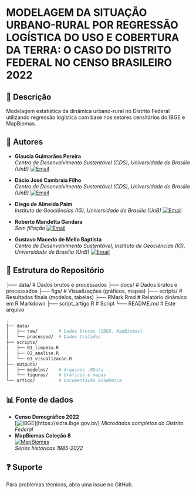 # MODELAGEM DA SITUAÇÃO URBANO-RURAL POR REGRESSÃO LOGÍSTICA DO USO E COBERTURA DA TERRA: O CASO DO DISTRITO FEDERAL NO CENSO BRASILEIRO 2022

## 📌 Descrição
Modelagem estatística da dinâmica urbano-rural no Distrito Federal utilizando regressão logística com base nos setores censitários do IBGE e MapBiomas.

## 👥 Autores
- **Glaucia Guimarães Pereira**  
  *Centro de Desenvolvimento Sustentável (CDS), Universidade de Brasília (UnB)*
  [![Email](https://img.shields.io/badge/Email-glauciagp23@gmail.com-blue?style=flat&logo=gmail)](mailto:glauciagp23@gmail.com)
  
  
- **Dácio José Cambraia Filho**  
  *Centro de Desenvolvimento Sustentável (CDS), Universidade de Brasília (UnB)*
  [![Email](https://img.shields.io/badge/Email-daciocambraia@hotmail.com-blue?style=flat&logo=gmail)](mailto:daciocambraia@hotmail.com)
  
- **Diego de Almeida Paim**  
  *Instituto de Geociências (IG), Universidade de Brasília (UnB)*
  [![Email](https://img.shields.io/badge/Email-diego.paim@aluno.unb.br-blue?style=flat&logo=gmail)](mailto:diego.paim@aluno.unb.br)  
  
- **Roberto Mandetta Gandara**  
  *Sem filiação*
  [![Email](https://img.shields.io/badge/Email-rgandara@gmail.com-blue?style=flat&logo=gmail)](mailto:rgandara@gmail.com)
  
- **Gustavo Macedo de Mello Baptista**  
  *Centro de Desenvolvimento Sustentável, Instituto de Geociências (IG), Universidade de Brasília (UnB)*
  [![Email](https://img.shields.io/badge/Email-gmbaptista@unb.br-blue?style=flat&logo=gmail)](mailto:gmbaptista@unb.br)  
  
## 📂 Estrutura do Repositório
├── data/           # Dados brutos e processados
├── docs/           # Dados brutos e processados
├── figs/           # Visualizações (gráficos, mapas)
├── scripts/        # Resultados finais (modelos, tabelas)
├── RMark.Rmd       # Relatório dinâmico em R Markdown
├── script_artigo.R # Script
└── README.md       # Este arquivo

```bash
.
├── data/
│   ├── raw/        # Dados brutos (IBGE, MapBiomas)
│   └── processed/  # Dados tratados
├── scripts/
│   ├── 01_limpeza.R
│   ├── 02_analise.R
│   └── 03_visualizacao.R
├── outputs/
│   ├── modelos/    # Arquivos .RData
│   └── figuras/    # Gráficos e mapas
└── artigo/         # Documentação acadêmica
```

## 📊 Fonte de dados
- **Censo Demográfico 2022**  
  [![IBGE](https://img.shields.io/badge/Fonte-IBGE-blue?logo=data:image/png;base64,...)](https://sidra.ibge.gov.br/)  
  *Microdados completos do Distrito Federal*  
- **MapBiomas Coleção 8**  
[![MapBiomas](https://img.shields.io/badge/Plataforma-MapBiomas-green?logo=leaf)](https://plataforma.mapbiomas.org/)  
  *Séries históricas 1985-2022*  

## ❓ Suporte
Para problemas técnicos, abra uma issue no GitHub.

